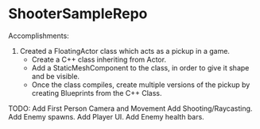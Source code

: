 # ShooterSampleRepo

Accomplishments:

1. Created a FloatingActor class which acts as a pickup in a game. 
   - Create a C++ class inheriting from Actor.
   - Add a StaticMeshComponent to the class, in order to give it shape and be visible.
   - Once the class compiles, create multiple versions of the pickup by creating Blueprints from the C++ Class.
   
   
TODO: Add First Person Camera and Movement
Add Shooting/Raycasting.
Add Enemy spawns.
Add Player UI.
Add Enemy health bars.

